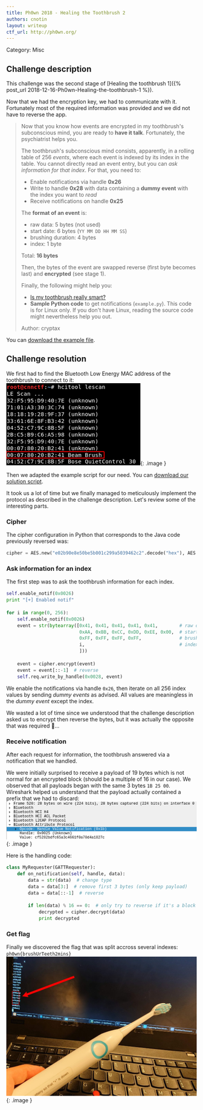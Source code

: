 ```yaml
---
title: Ph0wn 2018 - Healing the Toothbrush 2
authors: cnotin
layout: writeup
ctf_url: http://ph0wn.org/
---
```

Category: Misc

## Challenge description
This challenge was the second stage of [Healing the toothbrush 1]({% post_url 2018-12-16-Ph0wn-Healing-the-toothbrush-1 %}).

Now that we had the encryption key, we had to communicate with it. Fortunately most of the required information was provided and we did not have to reverse the app.

> Now that you know how events are encrypted in my toothbrush's subconscious mind, you are ready to **have it talk**.
> Fortunately, the psychiatrist helps you.
>
> The toothbrush's subconscious mind consists,  apparently, in a rolling table of 256 *events*, where each event is indexed by its index in the table.
> You cannot directly read an event entry, but you can *ask information for that index*.
> For that, you need to:
> 
> - Enable notifications via handle **0x26**
> - Write to handle **0x28** with data containing a **dummy event** with the index you want to *read*
> - Receive notifications on handle **0x25**
>
> The **format of an event** is:
>
> - raw data: 5 bytes (not used)
> - start date: 6 bytes (`YY MM DD HH MM SS`)
> - brushing duration: 4 bytes 
> - index: 1 byte
>
> Total: **16 bytes**
>
> Then, the bytes of the event are swapped reverse (first byte becomes last) and **encrypted** (see stage 1).
>
> Finally, the following might help you:
>
> - [Is my toothbrush really smart?](https://download.ernw-insight.de/troopers/tr18/slides/TR18_NGI_BR_Is-my-toothbrush-really-smart.pdf)
> - **Sample Python code** to get notifications (`example.py`). This code is for Linux only. If you don't have Linux, reading the source code might nevertheless help you out.
>
> Author: cryptax

You can [download the example file](/assets/ph0wn_toothbrush_example.py).

## Challenge resolution
We first had to find the Bluetooth Low Energy MAC address of the toothbrush to connect to it:
![](/assets/ph0wn-toothbrush2-scan.png){: .image }

Then we adapted the example script for our need. You can [download our solution script](/assets/ph0wn_toothbrush_pwn.py).

It took us a lot of time but we finally managed to meticulously implement the protocol as described in the challenge description. Let's review some of the interesting parts.

### Cipher
The cipher configuration in Python that corresponds to the Java code previously reversed was:
```py
cipher = AES.new("e02b90e8e50be5b001c299a5039462c2".decode("hex"), AES.MODE_ECB)
```


### Ask information for an index
The first step was to ask the toothbrush information for each index.
```python
self.enable_notif(0x0026)
print "[+] Enabled notif"

for i in range(0, 256):
    self.enable_notif(0x0026)
    event = str(bytearray([0x41, 0x41, 0x41, 0x41, 0x41,        # raw data: 5 bytes (not used)
                           0xAA, 0xBB, 0xCC, 0xDD, 0xEE, 0x00,  # start date: 6 bytes (YY MM DD HH MM SS)
                           0xFF, 0xFF, 0xFF, 0xFF,              # brushing duration: 4 bytes
                           i,                                   # index: 1 byte
                           ]))

    event = cipher.encrypt(event)
    event = event[::-1]  # reverse
    self.req.write_by_handle(0x0028, event)
```
We enable the notifications via handle `0x26`, then iterate on all 256 index values by sending *dummy events* as advised. All values are meaningless in the *dummy event* except the index.

We wasted a lot of time since we understood that the challenge description asked us to encrypt then reverse the bytes, but it was actually the opposite that was required 🤦...


### Receive notification
After each request for information, the toothbrush answered via a notification that we handled.

We were initially surprised to receive a payload of 19 bytes which is not normal for an encrypted block (should be a multiple of 16 in our case). We observed that all payloads began with the same 3 bytes `1B 25 00`. Wireshark helped us understand that the payload actually contained a prefix that we had to discard:
![](/assets/ph0wn-toothbrush2-header.png){: .image }


Here is the handling code:
```py
class MyRequester(GATTRequester):
    def on_notification(self, handle, data):
        data = str(data)  # change type
        data = data[3:]  # remove first 3 bytes (only keep payload)
        data = data[::-1]  # reverse

        if len(data) % 16 == 0:  # only try to reverse if it's a block
            decrypted = cipher.decrypt(data)
            print decrypted
```


### Get flag
Finally we discovered the flag that was split accross several indexes: `ph0wn{brushUrTeeth2mins}`
![](/assets/ph0wn-toothbrush2-flag.jpg){: .image }